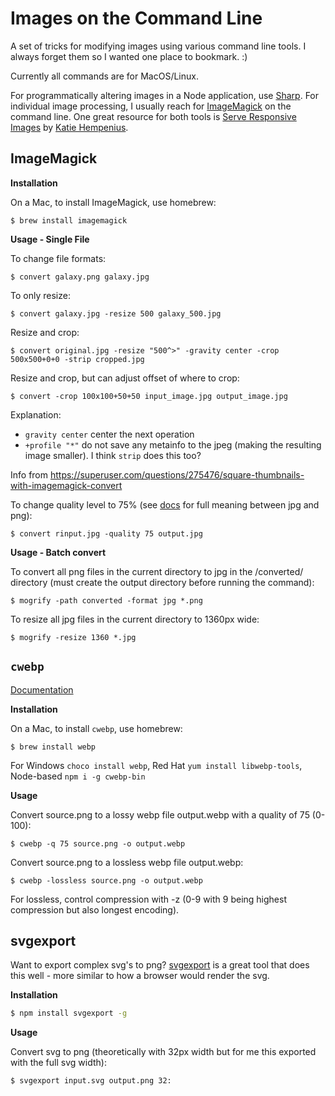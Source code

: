 # Images on the Command Line

A set of tricks for modifying images using various command line tools. I always forget them so I wanted one place to bookmark. :)

Currently all commands are for MacOS/Linux.

For programmatically altering images in a Node application, use [Sharp](https://www.npmjs.com/package/sharp). For individual image processing, I usually reach for [ImageMagick](https://www.imagemagick.org/script/index.php) on the command line. One great resource for both tools is [Serve Responsive Images](https://web.dev/serve-responsive-images) by [Katie Hempenius](https://twitter.com/katiehempenius).

## ImageMagick

**Installation**

On a Mac, to install ImageMagick, use homebrew:

```
$ brew install imagemagick
```

**Usage - Single File**

To change file formats:

```
$ convert galaxy.png galaxy.jpg
```


To only resize:

```
$ convert galaxy.jpg -resize 500 galaxy_500.jpg
```

Resize and crop:

```
$ convert original.jpg -resize "500^>" -gravity center -crop 500x500+0+0 -strip cropped.jpg
```

Resize and crop, but can adjust offset of where to crop:

```
$ convert -crop 100x100+50+50 input_image.jpg output_image.jpg
```

Explanation:

- `gravity center` center the next operation
- `+profile "*"` do not save any metainfo to the jpeg (making the resulting image smaller). I think `strip` does this too?

Info from https://superuser.com/questions/275476/square-thumbnails-with-imagemagick-convert

To change quality level to 75% (see [docs](https://imagemagick.org/script/command-line-options.php#quality) for full meaning between jpg and png):

```
$ convert rinput.jpg -quality 75 output.jpg
```

**Usage - Batch convert**

To convert all png files in the current directory to jpg in the /converted/ directory (must create the output directory before running the command):

```
$ mogrify -path converted -format jpg *.png
```

To resize all jpg files in the current directory to 1360px wide:

```
$ mogrify -resize 1360 *.jpg
```

## `cwebp`

[Documentation](https://developers.google.com/speed/webp/docs/cwebp)

**Installation**

On a Mac, to install `cwebp`, use homebrew:

```
$ brew install webp
```
For Windows `choco install webp`, Red Hat `yum install libwebp-tools`, Node-based `npm i -g cwebp-bin`

**Usage**

Convert source.png to a lossy webp file output.webp with a quality of 75 (0-100): 

```
$ cwebp -q 75 source.png -o output.webp
```

Convert source.png to a lossless webp file output.webp: 

```
$ cwebp -lossless source.png -o output.webp
```

For lossless, control compression with -z (0-9 with 9 being highest compression but also longest encoding).

## svgexport

Want to export complex svg's to png? [svgexport](https://github.com/shakiba/svgexport) is a great tool that does this well - more similar to how a browser would render the svg.

**Installation**

```bash
$ npm install svgexport -g
```

**Usage**

Convert svg to png (theoretically with 32px width but for me this exported with the full svg width):

```bash
$ svgexport input.svg output.png 32:
```
